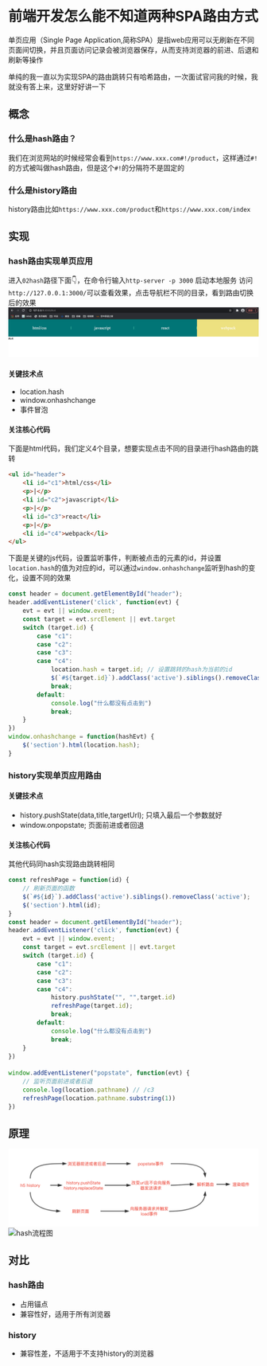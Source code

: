 # 前端开发怎么能不知道两种SPA路由方式

单页应用（Single Page Application,简称SPA）是指web应用可以无刷新在不同页面间切换，并且页面访问记录会被浏览器保存，从而支持浏览器的前进、后退和刷新等操作

单纯的我一直以为实现SPA的路由跳转只有哈希路由，一次面试官问我的时候，我就没有答上来，这里好好讲一下

## 概念

### 什么是hash路由？

我们在浏览网站的时候经常会看到`https://www.xxx.com#!/product`，这样通过`#!`的方式被叫做hash路由，但是这个`#!`的分隔符不是固定的


### 什么是history路由

history路由比如`https://www.xxx.com/product`和`https://www.xxx.com/index`

## 实现

### hash路由实现单页应用

进入`02hash`路径下面👇，在命令行输入`http-server -p 3000` 启动本地服务
访问`http://127.0.0.1:3000/`可以查看效果，点击导航栏不同的目录，看到路由切换后的效果
![实现效果](./02hash/实现效果.gif)

#### 关键技术点
- location.hash
- window.onhashchange
- 事件冒泡

#### 关注核心代码

下面是html代码，我们定义4个目录，想要实现点击不同的目录进行hash路由的跳转

```html
<ul id="header">
    <li id="c1">html/css</li>
    <p>|</p>
    <li id="c2">javascript</li>
    <p>|</p>
    <li id="c3">react</li>
    <p>|</p>
    <li id="c4">webpack</li>
</ul>
```

下面是关键的js代码，设置监听事件，判断被点击的元素的id，并设置`location.hash`的值为对应的id，可以通过`window.onhashchange`监听到hash的变化，设置不同的效果

```javascript
const header = document.getElementById("header");
header.addEventListener('click', function(evt) {
    evt = evt || window.event;
    const target = evt.srcElement || evt.target
    switch (target.id) {
        case "c1":
        case "c2":
        case "c3":
        case "c4":
            location.hash = target.id; // 设置跳转的hash为当前的id
            $(`#${target.id}`).addClass('active').siblings().removeClass('active');
            break;
        default:
            console.log("什么都没有点击到")
            break;
    }
})
window.onhashchange = function(hashEvt) {
    $('section').html(location.hash);
}
```

### history实现单页应用路由

#### 关键技术点
 - history.pushState(data,title,targetUrl); 只填入最后一个参数就好
 - window.onpopstate; 页面前进或者回退

#### 关注核心代码

其他代码同hash实现路由跳转相同

```javascript
const refreshPage = function(id) {
    // 刷新页面的函数
    $(`#${id}`).addClass('active').siblings().removeClass('active');
    $('section').html(id);
}
const header = document.getElementById("header");
header.addEventListener('click', function(evt) {
    evt = evt || window.event;
    const target = evt.srcElement || evt.target
    switch (target.id) {
        case "c1":
        case "c2":
        case "c3":
        case "c4":
            history.pushState("", "",target.id)
            refreshPage(target.id);
            break;
        default:
            console.log("什么都没有点击到")
            break;
    }
})

window.addEventListener("popstate", function(evt) {
    // 监听页面前进或者后退
    console.log(location.pathname) // /c3
    refreshPage(location.pathname.substring(1))
})
```

## 原理

![history流程图](./01history/history流程图.png)
![hash流程图](./01history/hash程图.png)

## 对比

### hash路由
- 占用锚点
- 兼容性好，适用于所有浏览器

### history
- 兼容性差，不适用于不支持history的浏览器
